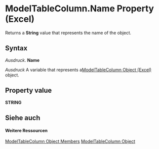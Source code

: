 
# ModelTableColumn.Name Property (Excel)

Returns a  **String** value that represents the name of the object.


## Syntax

 _Ausdruck_. **Name**

 _Ausdruck_ A variable that represents a[ModelTableColumn Object (Excel)](8deb1b62-c089-e0c3-0320-2d4596e8f6e3.md) object.


## Property value

 **STRING**


## Siehe auch


#### Weitere Ressourcen


[ModelTableColumn Object Members](http://msdn.microsoft.com/library/1948ab46-c2fb-e9af-11fa-bb9877ffa687%28Office.15%29.aspx)
[ModelTableColumn Object](8deb1b62-c089-e0c3-0320-2d4596e8f6e3.md)